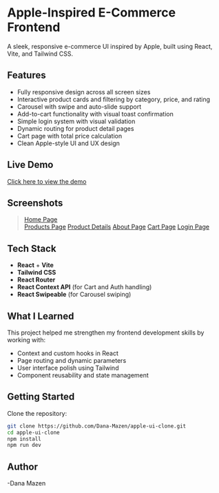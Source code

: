# Apple-Inspired E-Commerce Frontend

A sleek, responsive e-commerce UI inspired by Apple, built using React, Vite, and Tailwind CSS.

## Features

- Fully responsive design across all screen sizes
- Interactive product cards and filtering by category, price, and rating
- Carousel with swipe and auto-slide support
- Add-to-cart functionality with visual toast confirmation
- Simple login system with visual validation
- Dynamic routing for product detail pages
- Cart page with total price calculation
- Clean Apple-style UI and UX design

## Live Demo

[Click here to view the demo](https://apple-ui-clone-chi.vercel.app/)

## Screenshots

> [Home Page](./public/screenshots/homepage.png)  
> [Products Page](./public/screenshots/products.png) 
> [Product Details](./public/screenshots/productDetails.png)
> [About Page](./public/screenshots/aboutPage.png)
> [Cart Page](./public/screenshots/cartPage.png)
> [Login Page](./public/screenshots/loginPage.png)


## Tech Stack

- **React** + **Vite**
- **Tailwind CSS**
- **React Router**
- **React Context API** (for Cart and Auth handling)
- **React Swipeable** (for Carousel swiping)

## What I Learned

This project helped me strengthen my frontend development skills by working with:

- Context and custom hooks in React
- Page routing and dynamic parameters
- User interface polish using Tailwind
- Component reusability and state management

## Getting Started

Clone the repository:

```bash
git clone https://github.com/Dana-Mazen/apple-ui-clone.git
cd apple-ui-clone
npm install
npm run dev
```
## Author 

-Dana Mazen
